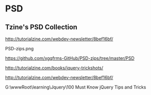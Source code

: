 # PSD  


## Tzine's PSD Collection



http://tutorialzine.com/webdev-newsletter/8bef16bf/


PSD-zips.png



https://github.com/xgqfrms-GitHub/PSD-zips/tree/master/PSD



http://tutorialzine.com/books/jquery-trickshots/


http://tutorialzine.com/webdev-newsletter/8bef16bf/




G:\wwwRoot\learning\Jquery\100 Must Know jQuery Tips and Tricks








